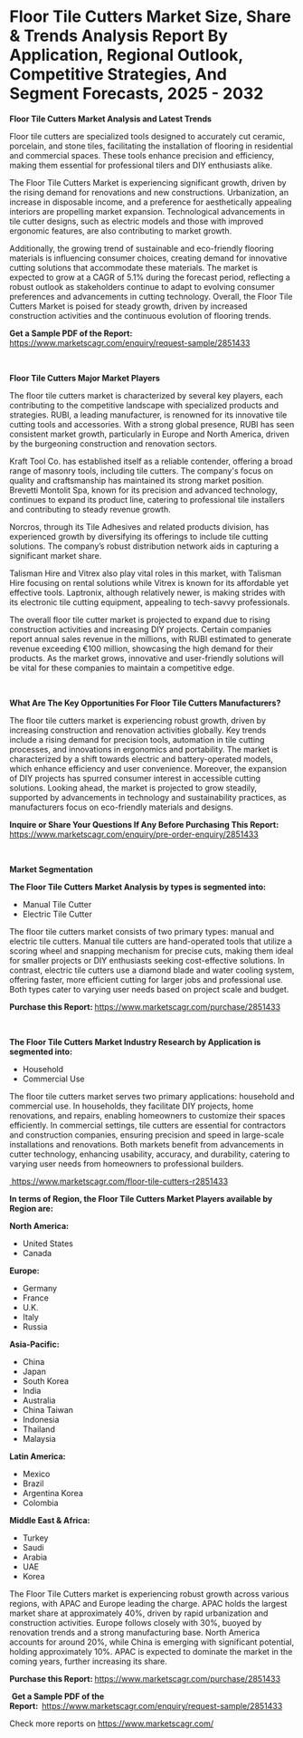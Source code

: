 <p><h1>Floor Tile Cutters Market Size, Share & Trends Analysis Report By Application, Regional Outlook, Competitive Strategies, And Segment Forecasts, 2025 - 2032</h1></p><p><strong>Floor Tile Cutters Market Analysis and Latest Trends</strong></p>
<p><p>Floor tile cutters are specialized tools designed to accurately cut ceramic, porcelain, and stone tiles, facilitating the installation of flooring in residential and commercial spaces. These tools enhance precision and efficiency, making them essential for professional tilers and DIY enthusiasts alike. </p><p>The Floor Tile Cutters Market is experiencing significant growth, driven by the rising demand for renovations and new constructions. Urbanization, an increase in disposable income, and a preference for aesthetically appealing interiors are propelling market expansion. Technological advancements in tile cutter designs, such as electric models and those with improved ergonomic features, are also contributing to market growth.</p><p>Additionally, the growing trend of sustainable and eco-friendly flooring materials is influencing consumer choices, creating demand for innovative cutting solutions that accommodate these materials. The market is expected to grow at a CAGR of 5.1% during the forecast period, reflecting a robust outlook as stakeholders continue to adapt to evolving consumer preferences and advancements in cutting technology. Overall, the Floor Tile Cutters Market is poised for steady growth, driven by increased construction activities and the continuous evolution of flooring trends.</p></p>
<p><strong>Get a Sample PDF of the Report:&nbsp;</strong> <a href="https://www.marketscagr.com/enquiry/request-sample/2851433?utm_campaign=3099&utm_medium=2&utm_source=Github&utm_content=ia&utm_term=11032025&utm_id=floor-tile-cutters">https://www.marketscagr.com/enquiry/request-sample/2851433</a></p>
<p>&nbsp;</p>
<p><strong>Floor Tile Cutters Major Market Players</strong></p>
<p><p>The floor tile cutters market is characterized by several key players, each contributing to the competitive landscape with specialized products and strategies. RUBI, a leading manufacturer, is renowned for its innovative tile cutting tools and accessories. With a strong global presence, RUBI has seen consistent market growth, particularly in Europe and North America, driven by the burgeoning construction and renovation sectors.</p><p>Kraft Tool Co. has established itself as a reliable contender, offering a broad range of masonry tools, including tile cutters. The company's focus on quality and craftsmanship has maintained its strong market position. Brevetti Montolit Spa, known for its precision and advanced technology, continues to expand its product line, catering to professional tile installers and contributing to steady revenue growth.</p><p>Norcros, through its Tile Adhesives and related products division, has experienced growth by diversifying its offerings to include tile cutting solutions. The company’s robust distribution network aids in capturing a significant market share.</p><p>Talisman Hire and Vitrex also play vital roles in this market, with Talisman Hire focusing on rental solutions while Vitrex is known for its affordable yet effective tools. Laptronix, although relatively newer, is making strides with its electronic tile cutting equipment, appealing to tech-savvy professionals.</p><p>The overall floor tile cutter market is projected to expand due to rising construction activities and increasing DIY projects. Certain companies report annual sales revenue in the millions, with RUBI estimated to generate revenue exceeding €100 million, showcasing the high demand for their products. As the market grows, innovative and user-friendly solutions will be vital for these companies to maintain a competitive edge.</p></p>
<p>&nbsp;</p>
<p><strong>What Are The Key Opportunities For Floor Tile Cutters Manufacturers?</strong></p>
<p><p>The floor tile cutters market is experiencing robust growth, driven by increasing construction and renovation activities globally. Key trends include a rising demand for precision tools, automation in tile cutting processes, and innovations in ergonomics and portability. The market is characterized by a shift towards electric and battery-operated models, which enhance efficiency and user convenience. Moreover, the expansion of DIY projects has spurred consumer interest in accessible cutting solutions. Looking ahead, the market is projected to grow steadily, supported by advancements in technology and sustainability practices, as manufacturers focus on eco-friendly materials and designs.</p></p>
<p><strong>Inquire or Share Your Questions If Any Before Purchasing This Report:</strong> <a href="https://www.marketscagr.com/enquiry/pre-order-enquiry/2851433?utm_campaign=3099&utm_medium=2&utm_source=Github&utm_content=ia&utm_term=11032025&utm_id=floor-tile-cutters">https://www.marketscagr.com/enquiry/pre-order-enquiry/2851433</a></p>
<p>&nbsp;</p>
<p><strong>Market Segmentation</strong></p>
<p><strong>The Floor Tile Cutters Market Analysis by types is segmented into:</strong></p>
<p><ul><li>Manual Tile Cutter</li><li>Electric Tile Cutter</li></ul></p>
<p><p>The floor tile cutters market consists of two primary types: manual and electric tile cutters. Manual tile cutters are hand-operated tools that utilize a scoring wheel and snapping mechanism for precise cuts, making them ideal for smaller projects or DIY enthusiasts seeking cost-effective solutions. In contrast, electric tile cutters use a diamond blade and water cooling system, offering faster, more efficient cutting for larger jobs and professional use. Both types cater to varying user needs based on project scale and budget.</p></p>
<p><strong>Purchase this Report:&nbsp;</strong><a href="https://www.marketscagr.com/purchase/2851433?utm_campaign=3099&utm_medium=2&utm_source=Github&utm_content=ia&utm_term=11032025&utm_id=floor-tile-cutters">https://www.marketscagr.com/purchase/2851433</a></p>
<p>&nbsp;</p>
<p><strong>The Floor Tile Cutters Market Industry Research by Application is segmented into:</strong></p>
<p><ul><li>Household</li><li>Commercial Use</li></ul></p>
<p><p>The floor tile cutters market serves two primary applications: household and commercial use. In households, they facilitate DIY projects, home renovations, and repairs, enabling homeowners to customize their spaces efficiently. In commercial settings, tile cutters are essential for contractors and construction companies, ensuring precision and speed in large-scale installations and renovations. Both markets benefit from advancements in cutter technology, enhancing usability, accuracy, and durability, catering to varying user needs from homeowners to professional builders.</p></p>
<p><a href="https://www.marketscagr.com/floor-tile-cutters-r2851433?utm_campaign=3099&utm_medium=2&utm_source=Github&utm_content=ia&utm_term=11032025&utm_id=floor-tile-cutters">&nbsp;https://www.marketscagr.com/floor-tile-cutters-r2851433</a></p>
<p><strong>In terms of Region, the Floor Tile Cutters Market Players available by Region are:</strong></p>
<p>
    <p> <strong> North America: </strong>
        <ul>
            <li>United States</li>
            <li>Canada</li>
        </ul>
        </p> 
    <p> <strong> Europe: </strong>
        <ul>
            <li>Germany</li>
            <li>France</li>
            <li>U.K.</li>
            <li>Italy</li>
            <li>Russia</li>
        </ul>
        </p> 
    <p> <strong> Asia-Pacific: </strong>
        <ul>
            <li>China</li>
            <li>Japan</li>
            <li>South Korea</li>
            <li>India</li>
            <li>Australia</li>
            <li>China Taiwan</li>
            <li>Indonesia</li>
            <li>Thailand</li>
            <li>Malaysia</li>
        </ul>
        </p> 
    <p> <strong> Latin America: </strong>
        <ul>
            <li>Mexico</li>
            <li>Brazil</li>
            <li>Argentina Korea</li>
            <li>Colombia</li>
        </ul>
        </p> 
    <p> <strong> Middle East & Africa: </strong>
        <ul>
            <li>Turkey</li>
            <li>Saudi</li>
            <li>Arabia</li>
            <li>UAE</li>
            <li>Korea</li>
        </ul>
    </p>
    </p>
<p><p>The Floor Tile Cutters market is experiencing robust growth across various regions, with APAC and Europe leading the charge. APAC holds the largest market share at approximately 40%, driven by rapid urbanization and construction activities. Europe follows closely with 30%, buoyed by renovation trends and a strong manufacturing base. North America accounts for around 20%, while China is emerging with significant potential, holding approximately 10%. APAC is expected to dominate the market in the coming years, further increasing its share.</p></p>
<p><strong>Purchase this Report: </strong><a href="https://www.marketscagr.com/purchase/2851433?utm_campaign=3099&utm_medium=2&utm_source=Github&utm_content=ia&utm_term=11032025&utm_id=floor-tile-cutters">https://www.marketscagr.com/purchase/2851433</a></p>
<p>&nbsp;<strong>Get a Sample PDF of the Report:&nbsp;&nbsp;</strong><a href="https://www.marketscagr.com/enquiry/request-sample/2851433?utm_campaign=3099&utm_medium=2&utm_source=Github&utm_content=ia&utm_term=11032025&utm_id=floor-tile-cutters">https://www.marketscagr.com/enquiry/request-sample/2851433</a></p>
<p><strong></strong></p>
<p>Check more reports on <a href="https://www.marketscagr.com/?utm_campaign=3099&utm_medium=2&utm_source=Github&utm_content=ia&utm_term=11032025&utm_id=floor-tile-cutters">https://www.marketscagr.com/</a></p>